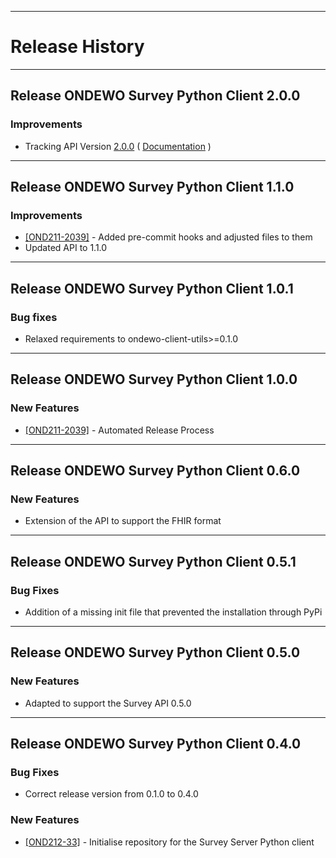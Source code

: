 *****************
# Release History

*****************
## Release ONDEWO Survey Python Client 2.0.0

### Improvements
 * Tracking API Version [2.0.0](https://github.com/ondewo/ondewo-survey-api/releases/tag/2.0.0) ( [Documentation](https://ondewo.github.io/ondewo-survey-api/) )

*****************
## Release ONDEWO Survey Python Client 1.1.0

### Improvements

 * [[OND211-2039]](https://ondewo.atlassian.net/browse/OND211-2039) - Added pre-commit hooks and adjusted files to them
 * Updated API to 1.1.0

*****************
## Release ONDEWO Survey Python Client 1.0.1

### Bug fixes
 * Relaxed requirements to ondewo-client-utils>=0.1.0

*****************
## Release ONDEWO Survey Python Client 1.0.0

### New Features

 * [[OND211-2039]](https://ondewo.atlassian.net/browse/OND211-2039) - Automated Release Process

*****************
## Release ONDEWO Survey Python Client 0.6.0

### New Features
 * Extension of the API to support the FHIR format

*****************
## Release ONDEWO Survey Python Client 0.5.1

### Bug Fixes
 * Addition of a missing init file that prevented the installation through PyPi

*****************
## Release ONDEWO Survey Python Client 0.5.0

### New Features
 * Adapted to support the Survey API 0.5.0

*****************
## Release ONDEWO Survey Python Client 0.4.0

### Bug Fixes
 * Correct release version from 0.1.0 to 0.4.0

### New Features
* [[OND212-33]](https://ondewo.atlassian.net/browse/OND212-33) - Initialise repository for the Survey Server Python client
